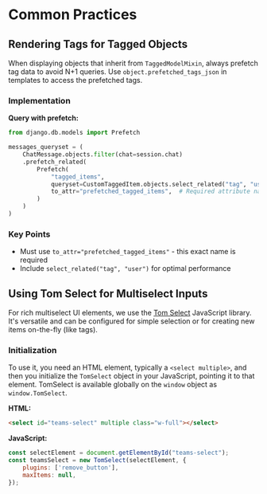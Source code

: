 # Common Practices

## Rendering Tags for Tagged Objects

When displaying objects that inherit from `TaggedModelMixin`, always prefetch tag data to avoid N+1 queries. Use `object.prefetched_tags_json` in templates to access the prefetched tags.

### Implementation

**Query with prefetch:**
```python
from django.db.models import Prefetch

messages_queryset = (
    ChatMessage.objects.filter(chat=session.chat)
    .prefetch_related(
        Prefetch(
            "tagged_items",
            queryset=CustomTaggedItem.objects.select_related("tag", "user"),
            to_attr="prefetched_tagged_items",  # Required attribute name
        )
    )
)
```

### Key Points
- Must use `to_attr="prefetched_tagged_items"` - this exact name is required
- Include `select_related("tag", "user")` for optimal performance

## Using Tom Select for Multiselect Inputs

For rich multiselect UI elements, we use the [Tom Select](https://tom-select.js.org/) JavaScript library. It's versatile and can be configured for simple selection or for creating new items on-the-fly (like tags).

### Initialization

To use it, you need an HTML element, typically a `<select multiple>`, and then you initialize the `TomSelect` object in your JavaScript, pointing it to that element. TomSelect is available globally on the `window` object as `window.TomSelect`.

**HTML:**
```html
<select id="teams-select" multiple class="w-full"></select>
```

**JavaScript:**
```javascript
const selectElement = document.getElementById("teams-select");
const teamsSelect = new TomSelect(selectElement, {
    plugins: ['remove_button'],
    maxItems: null,
});
```
